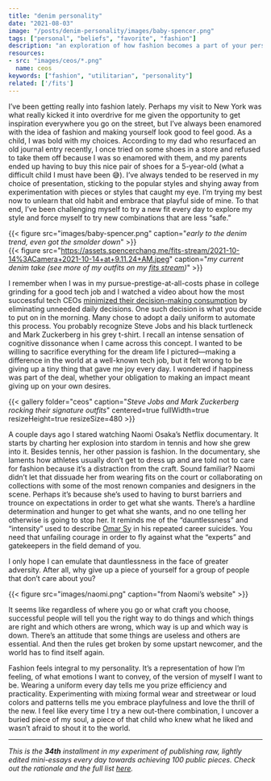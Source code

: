 ```yaml
---
title: "denim personality"
date: "2021-08-03"
image: "/posts/denim-personality/images/baby-spencer.png"
tags: ["personal", "beliefs", "favorite", "fashion"]
description: "an exploration of how fashion becomes a part of your personality, why it came to matter so much to me, and rejecting the “uniform” "
resources:
- src: "images/ceos/*.png"
  name: ceos
keywords: ["fashion", "utilitarian", "personality"]
related: ['/fits']
---
```

I’ve been getting really into fashion lately. Perhaps my visit to New York was what really kicked it into overdrive for me given the opportunity to get inspiration everywhere you go on the street, but I’ve always been enamored with the idea of fashion and making yourself look good to feel good. As a child, I was bold with my choices. According to my dad who resurfaced an old journal entry recently, I once tried on some shoes in a store and refused to take them off because I was so enamored with them, and my parents ended up having to buy this nice pair of shoes for a 5-year-old (what a difficult child I must have been 😅). I’ve always tended to be reserved in my choice of presentation, sticking to the popular styles and shying away from experimentation with pieces or styles that caught my eye. I’m trying my best now to unlearn that old habit and embrace that playful side of mine. To that end, I’ve been challenging myself to try a new fit every day to explore my style and force myself to try new combinations that are less “safe.”

{{< figure src="images/baby-spencer.png" caption="*early to the denim trend, even got the smolder down*" >}}
<br/>
{{< figure src="https://assets.spencerchang.me/fits-stream/2021-10-14%3ACamera+2021-10-14+at+9.11.24+AM.jpeg" caption="*my current denim take (see more of my outfits on my [fits stream](/fits))*" >}}

I remember when I was in my pursue-prestige-at-all-costs phase in college grinding for a good tech job and I watched a video about how the most successful tech CEOs [minimized their decision-making consumption](https://www.inc.com/craig-bloem/this-1-unusual-habit-helped-make-mark-zuckerberg-steve-jobs-dr-dre-successful.html) by eliminating unneeded daily decisions. One such decision is what you decide to put on in the morning. Many chose to adopt a daily uniform to automate this process. You probably recognize Steve Jobs and his black turtleneck and Mark Zuckerberg in his grey t-shirt. I recall an intense sensation of cognitive dissonance when I came across this concept. I wanted to be willing to sacrifice everything for the dream life I pictured—making a difference in the world at a well-known tech job, but it felt wrong to be giving up a tiny thing that gave me joy every day. I wondered if happiness was part of the deal, whether your obligation to making an impact meant giving up on your own desires.

{{< gallery folder="ceos" caption="*Steve Jobs and Mark Zuckerberg rocking their signature outfits*" centered=true fullWidth=true resizeHeight=true resizeSize=480 >}}

A couple days ago I stared watching Naomi Osaka’s Netflix documentary. It starts by charting her explosion into stardom in tennis and how she grew into it. Besides tennis, her other passion is fashion. In the documentary, she laments how athletes usually don’t get to dress up and are told not to care for fashion because it’s a distraction from the craft. Sound familiar? Naomi didn’t let that dissuade her from wearing fits on the court or collaborating on collections with some of the most renown companies and designers in the scene. Perhaps it’s because she’s used to having to burst barriers and trounce on expectations in order to get what she wants. There’s a hardline determination and hunger to get what she wants, and no one telling her otherwise is going to stop her. It reminds me of the “dauntlessness” and “intensity” used to describe [Omar Sy](https://spencerchang.substack.com/p/dauntlessness-mini-24100) in his repeated career suicides. You need that unfailing courage in order to fly against what the “experts” and gatekeepers in the field demand of you.

I only hope I can emulate that dauntlessness in the face of greater adversity. After all, why give up a piece of yourself for a group of people that don’t care about you?

{{< figure src="images/naomi.png" caption="from Naomi’s website" >}}

It seems like regardless of where you go or what craft you choose, successful people will tell you the right way to do things and which things are right and which others are wrong, which way is up and which way is down. There’s an attitude that some things are useless and others are essential. And then the rules get broken by some upstart newcomer, and the world has to find itself again.

Fashion feels integral to my personality. It’s a representation of how I’m feeling, of what emotions I want to convey, of the version of myself I want to be. Wearing a uniform every day tells me you prize efficiency and practicality. Experimenting with mixing formal wear and streetwear or loud colors and patterns tells me you embrace playfulness and love the thrill of the new. I feel like every time I try a new out-there combination, I uncover a buried piece of my soul, a piece of that 
child who knew what he liked and wasn’t afraid to shout it to the world.

---

*This is the* ***34th*** *installment in my experiment of publishing raw, lightly edited mini-essays every day towards achieving 100 public pieces. Check out the rationale and the full list [here](/experiments/100posts/).*
